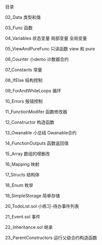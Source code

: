 目录

02_Data 类型和值

03_Func 函数

04_Variables 状态变量 局部变量 全局变量

05_ViewAndPureFunc 只读函数 view 和 pure

06_Counter 小demo 计数器合约

07_Constants 常量

08_lfElse 结构控制

09_ForAndWhileLoops 循环

10_Errors 报错控制

11_FunctionModifer 函数修改器

12_Constructor 构造函数

13_Owanable 小总结 Owanable合约

14_FunctionOutputs 函数返回值

15_Array 数组的增删改

16_Mapping 映射

17_Structs 结构体

18_Enum 枚举

19_SimpleStorage 简单存储

20_TodoList.sol 小练习-待办事件列表

21_Event.sol 事件

22_Inheritance.sol 继承

23_ParentConstructors 运行父级合约构造函数